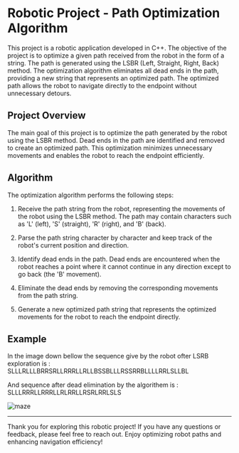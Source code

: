 # Robotic Project - Path Optimization Algorithm

This project is a robotic application developed in C++. The objective of the project is to optimize a given path received from the robot in the form of a string. The path is generated using the LSBR (Left, Straight, Right, Back) method. The optimization algorithm eliminates all dead ends in the path, providing a new string that represents an optimized path. The optimized path allows the robot to navigate directly to the endpoint without unnecessary detours.

## Project Overview

The main goal of this project is to optimize the path generated by the robot using the LSBR method. Dead ends in the path are identified and removed to create an optimized path. This optimization minimizes unnecessary movements and enables the robot to reach the endpoint efficiently.

## Algorithm

The optimization algorithm performs the following steps:

1. Receive the path string from the robot, representing the movements of the robot using the LSBR method. The path may contain characters such as 'L' (left), 'S' (straight), 'R' (right), and 'B' (back).

2. Parse the path string character by character and keep track of the robot's current position and direction.

3. Identify dead ends in the path. Dead ends are encountered when the robot reaches a point where it cannot continue in any direction except to go back (the 'B' movement). 

4. Eliminate the dead ends by removing the corresponding movements from the path string.

5. Generate a new optimized path string that represents the optimized movements for the robot to reach the endpoint directly.


## Example
In the image down bellow the sequence give by the robot ofter LSRB exploration is : SLLLRLLLBRRSRLLRRRLLRLLBSSBLLLRSSRRBLLLLRRLSLLBL

And sequence after dead elimination by the algorithem is : SLLLRRRLLRRRLLRLRRLLRSRLRRLSLS

![maze](https://github.com/nouha-belka/Maze-solving/assets/84313345/030ffd79-cfc8-40a4-9122-fbaa4d2317b7)

---

Thank you for exploring this robotic project! If you have any questions or feedback, please feel free to reach out. Enjoy optimizing robot paths and enhancing navigation efficiency!
